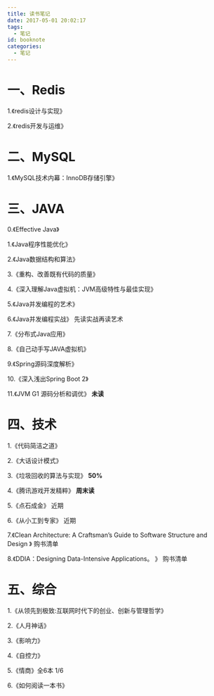 ```yaml
---
title: 读书笔记
date: 2017-05-01 20:02:17
tags:
  - 笔记
id: booknote
categories:
  - 笔记
---
```


# 一、Redis

1.《redis设计与实现》

2.《redis开发与运维》

<!--more-->

# 二、MySQL

1.《MySQL技术内幕：InnoDB存储引擎》

# 三、JAVA

0.《Effective Java》

1.《Java程序性能优化》

2.《Java数据结构和算法》

3.《重构、改善既有代码的质量》

4.《深入理解Java虚拟机：JVM高级特性与最佳实现》

5.《Java并发编程的艺术》

6.《Java并发编程实战》  先读实战再读艺术

7.《分布式Java应用》

8.《自己动手写JAVA虚拟机》 

9.《Spring源码深度解析》

10.《深入浅出Spring Boot 2》

11.《JVM G1 源码分析和调优》 **未读**

# 四、技术

1.《代码简洁之道》

2.《大话设计模式》

3.《垃圾回收的算法与实现》 **50%**

4.《腾讯游戏开发精粹》 **周末读**

5.《点石成金》 近期

6.《从小工到专家》 近期

7.《Clean Architecture: A Craftsman’s Guide to Software Structure and Design 》 购书清单

8.《DDIA：Designing Data-Intensive Applications。 》 购书清单

# 五、综合

1.《从领先到极致:互联网时代下的创业、创新与管理哲学》

2.《人月神话》

3.《影响力》

4.《自控力》

5.《情商》全6本 1/6

6.《如何阅读一本书》


